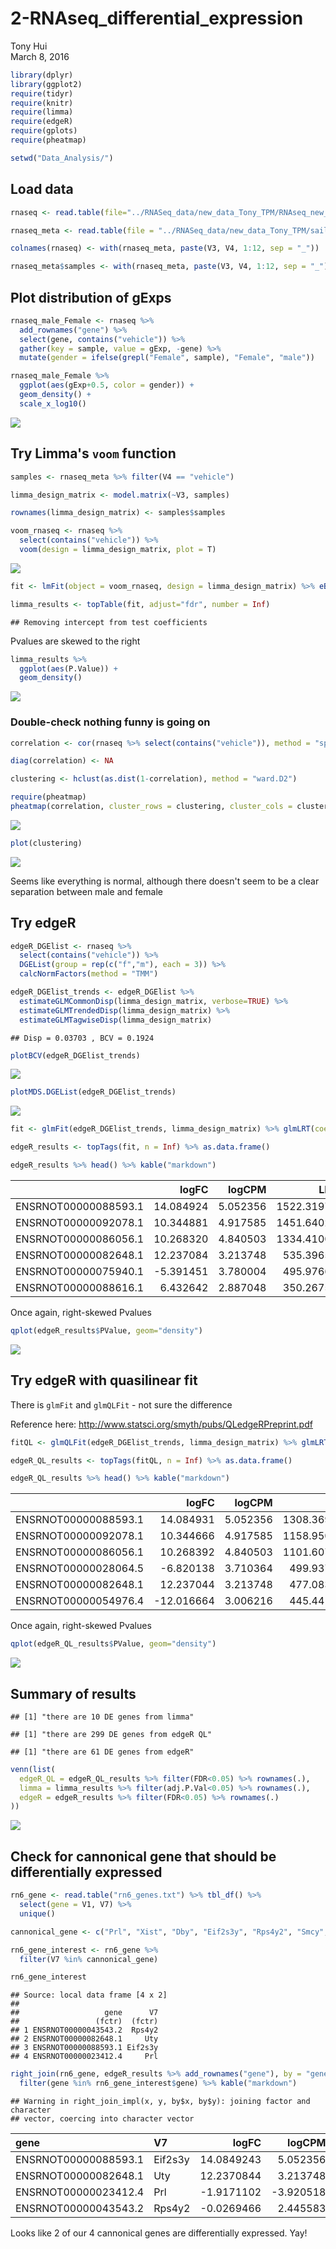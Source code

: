 # 2-RNAseq_differential_expression
Tony Hui  
March 8, 2016  


```r
library(dplyr)
library(ggplot2)
require(tidyr)
require(knitr)
require(limma)
require(edgeR)
require(gplots)
require(pheatmap)
```


```r
setwd("Data_Analysis/")
```

## Load data


```r
rnaseq <- read.table(file="../RNASeq_data/new_data_Tony_TPM/RNAseq_new_merged_raw.txt", header = TRUE, stringsAsFactors = FALSE)

rnaseq_meta <- read.table(file = "../RNASeq_data/new_data_Tony_TPM/sailfish_file_table.txt", stringsAsFactors = FALSE)

colnames(rnaseq) <- with(rnaseq_meta, paste(V3, V4, 1:12, sep = "_"))

rnaseq_meta$samples <- with(rnaseq_meta, paste(V3, V4, 1:12, sep = "_"))
```

## Plot distribution of gExps


```r
rnaseq_male_Female <- rnaseq %>%
  add_rownames("gene") %>%
  select(gene, contains("vehicle")) %>%
  gather(key = sample, value = gExp, -gene) %>%
  mutate(gender = ifelse(grepl("Female", sample), "Female", "male"))

rnaseq_male_Female %>% 
  ggplot(aes(gExp+0.5, color = gender)) +
  geom_density() +
  scale_x_log10()
```

![](2-RNAseq_differential_expression_files/figure-html/unnamed-chunk-3-1.png)

## Try Limma's `voom` function


```r
samples <- rnaseq_meta %>% filter(V4 == "vehicle")

limma_design_matrix <- model.matrix(~V3, samples)

rownames(limma_design_matrix) <- samples$samples

voom_rnaseq <- rnaseq %>%
  select(contains("vehicle")) %>%
  voom(design = limma_design_matrix, plot = T)
```

![](2-RNAseq_differential_expression_files/figure-html/unnamed-chunk-4-1.png)

```r
fit <- lmFit(object = voom_rnaseq, design = limma_design_matrix) %>% eBayes()

limma_results <- topTable(fit, adjust="fdr", number = Inf)
```

```
## Removing intercept from test coefficients
```

Pvalues are skewed to the right


```r
limma_results %>% 
  ggplot(aes(P.Value)) +
  geom_density()
```

![](2-RNAseq_differential_expression_files/figure-html/unnamed-chunk-5-1.png)

### Double-check nothing funny is going on


```r
correlation <- cor(rnaseq %>% select(contains("vehicle")), method = "spearman")

diag(correlation) <- NA

clustering <- hclust(as.dist(1-correlation), method = "ward.D2")

require(pheatmap)
pheatmap(correlation, cluster_rows = clustering, cluster_cols = clustering, display_numbers = T, color = colorRampPalette(c("#ffffb2", "#bd0026"))(9))
```

![](2-RNAseq_differential_expression_files/figure-html/unnamed-chunk-6-1.png)

```r
plot(clustering)
```

![](2-RNAseq_differential_expression_files/figure-html/unnamed-chunk-6-2.png)

Seems like everything is normal, although there doesn't seem to be a clear separation between male and female

## Try edgeR


```r
edgeR_DGElist <- rnaseq %>%
  select(contains("vehicle")) %>%
  DGEList(group = rep(c("f","m"), each = 3)) %>%
  calcNormFactors(method = "TMM") 

edgeR_DGElist_trends <- edgeR_DGElist %>%
  estimateGLMCommonDisp(limma_design_matrix, verbose=TRUE) %>%
  estimateGLMTrendedDisp(limma_design_matrix) %>%
  estimateGLMTagwiseDisp(limma_design_matrix)
```

```
## Disp = 0.03703 , BCV = 0.1924
```

```r
plotBCV(edgeR_DGElist_trends)
```

![](2-RNAseq_differential_expression_files/figure-html/unnamed-chunk-7-1.png)

```r
plotMDS.DGEList(edgeR_DGElist_trends)
```

![](2-RNAseq_differential_expression_files/figure-html/unnamed-chunk-7-2.png)

```r
fit <- glmFit(edgeR_DGElist_trends, limma_design_matrix) %>% glmLRT(coef = 2)

edgeR_results <- topTags(fit, n = Inf) %>% as.data.frame()

edgeR_results %>% head() %>% kable("markdown")
```



|                     |     logFC|   logCPM|        LR| PValue| FDR|
|:--------------------|---------:|--------:|---------:|------:|---:|
|ENSRNOT00000088593.1 | 14.084924| 5.052356| 1522.3197|      0|   0|
|ENSRNOT00000092078.1 | 10.344881| 4.917585| 1451.6402|      0|   0|
|ENSRNOT00000086056.1 | 10.268320| 4.840503| 1334.4100|      0|   0|
|ENSRNOT00000082648.1 | 12.237084| 3.213748|  535.3965|      0|   0|
|ENSRNOT00000075940.1 | -5.391451| 3.780004|  495.9766|      0|   0|
|ENSRNOT00000088616.1 |  6.432642| 2.887048|  350.2675|      0|   0|

Once again, right-skewed Pvalues


```r
qplot(edgeR_results$PValue, geom="density")
```

![](2-RNAseq_differential_expression_files/figure-html/unnamed-chunk-8-1.png)

## Try edgeR with quasilinear fit

There is `glmFit` and `glmQLFit` - not sure the difference

Reference here: http://www.statsci.org/smyth/pubs/QLedgeRPreprint.pdf


```r
fitQL <- glmQLFit(edgeR_DGElist_trends, limma_design_matrix) %>% glmLRT(coef = 2)

edgeR_QL_results <- topTags(fitQL, n = Inf) %>% as.data.frame()

edgeR_QL_results %>% head() %>% kable("markdown")
```



|                     |      logFC|   logCPM|        LR| PValue| FDR|
|:--------------------|----------:|--------:|---------:|------:|---:|
|ENSRNOT00000088593.1 |  14.084931| 5.052356| 1308.3694|      0|   0|
|ENSRNOT00000092078.1 |  10.344666| 4.917585| 1158.9505|      0|   0|
|ENSRNOT00000086056.1 |  10.268392| 4.840503| 1101.6075|      0|   0|
|ENSRNOT00000028064.5 |  -6.820138| 3.710364|  499.9378|      0|   0|
|ENSRNOT00000082648.1 |  12.237044| 3.213748|  477.0839|      0|   0|
|ENSRNOT00000054976.4 | -12.016664| 3.006216|  445.4413|      0|   0|

Once again, right-skewed Pvalues


```r
qplot(edgeR_QL_results$PValue, geom="density")
```

![](2-RNAseq_differential_expression_files/figure-html/unnamed-chunk-10-1.png)

## Summary of results


```
## [1] "there are 10 DE genes from limma"
```

```
## [1] "there are 299 DE genes from edgeR QL"
```

```
## [1] "there are 61 DE genes from edgeR"
```

```r
venn(list(
  edgeR_QL = edgeR_QL_results %>% filter(FDR<0.05) %>% rownames(.),
  limma = limma_results %>% filter(adj.P.Val<0.05) %>% rownames(.),
  edgeR = edgeR_results %>% filter(FDR<0.05) %>% rownames(.)
))
```

![](2-RNAseq_differential_expression_files/figure-html/unnamed-chunk-12-1.png)

## Check for cannonical gene that should be differentially expressed


```r
rn6_gene <- read.table("rn6_genes.txt") %>% tbl_df() %>%
  select(gene = V1, V7) %>% 
  unique()

cannonical_gene <- c("Prl", "Xist", "Dby", "Eif2s3y", "Rps4y2", "Smcy", "Uty")

rn6_gene_interest <- rn6_gene %>%
  filter(V7 %in% cannonical_gene)

rn6_gene_interest
```

```
## Source: local data frame [4 x 2]
## 
##                   gene      V7
##                 (fctr)  (fctr)
## 1 ENSRNOT00000043543.2  Rps4y2
## 2 ENSRNOT00000082648.1     Uty
## 3 ENSRNOT00000088593.1 Eif2s3y
## 4 ENSRNOT00000023412.4     Prl
```


```r
right_join(rn6_gene, edgeR_results %>% add_rownames("gene"), by = "gene")  %>%
  filter(gene %in% rn6_gene_interest$gene) %>% kable("markdown")
```

```
## Warning in right_join_impl(x, y, by$x, by$y): joining factor and character
## vector, coercing into character vector
```



|gene                 |V7      |      logFC|    logCPM|           LR|    PValue| FDR|
|:--------------------|:-------|----------:|---------:|------------:|---------:|---:|
|ENSRNOT00000088593.1 |Eif2s3y | 14.0849243|  5.052356| 1522.3196810| 0.0000000|   0|
|ENSRNOT00000082648.1 |Uty     | 12.2370844|  3.213748|  535.3964813| 0.0000000|   0|
|ENSRNOT00000023412.4 |Prl     | -1.9171102| -3.920518|    1.4054463| 0.2358138|   1|
|ENSRNOT00000043543.2 |Rps4y2  | -0.0269466|  2.445583|    0.0081392| 0.9281144|   1|

Looks like 2 of our 4 cannonical genes are differentially expressed. Yay!
